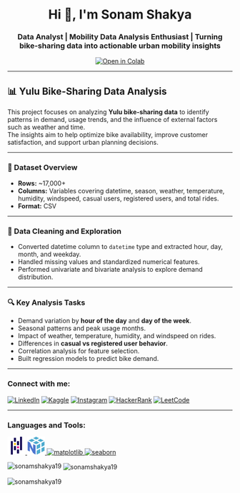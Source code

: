 <h1 align="center">Hi 👋, I'm Sonam Shakya</h1>
<h3 align="center">Data Analyst | Mobility Data Analysis Enthusiast | Turning bike-sharing data into actionable urban mobility insights</h3>

<p align="center">
  <a href="https://colab.research.google.com/drive/188QgYqToXI7LlC332byC603nAw0H7y38" target="_blank">
    <img src="https://colab.research.google.com/assets/colab-badge.svg" alt="Open in Colab"/>
  </a>
</p>

---

## 📊 Yulu Bike-Sharing Data Analysis

This project focuses on analyzing **Yulu bike-sharing data** to identify patterns in demand, usage trends, and the influence of external factors such as weather and time.  
The insights aim to help optimize bike availability, improve customer satisfaction, and support urban planning decisions.

---

### 📁 Dataset Overview
- **Rows:** ~17,000+
- **Columns:** Variables covering datetime, season, weather, temperature, humidity, windspeed, casual users, registered users, and total rides.
- **Format:** CSV

---

### 🧹 Data Cleaning and Exploration
- Converted datetime column to `datetime` type and extracted hour, day, month, and weekday.
- Handled missing values and standardized numerical features.
- Performed univariate and bivariate analysis to explore demand distribution.

---

### 🔍 Key Analysis Tasks
- Demand variation by **hour of the day** and **day of the week**.
- Seasonal patterns and peak usage months.
- Impact of weather, temperature, humidity, and windspeed on rides.
- Differences in **casual vs registered user behavior**.
- Correlation analysis for feature selection.
- Built regression models to predict bike demand.

---

<h3 align="left">Connect with me:</h3>
<p align="left">
<a href="https://linkedin.com/in/sonam-s-330773284" target="blank"><img align="center" src="https://raw.githubusercontent.com/rahuldkjain/github-profile-readme-generator/master/src/images/icons/Social/linked-in-alt.svg" alt="LinkedIn" height="30" width="40" /></a>
<a href="https://kaggle.com/sonam shakya" target="blank"><img align="center" src="https://raw.githubusercontent.com/rahuldkjain/github-profile-readme-generator/master/src/images/icons/Social/kaggle.svg" alt="Kaggle" height="30" width="40" /></a>
<a href="https://instagram.com/sonam7860" target="blank"><img align="center" src="https://raw.githubusercontent.com/rahuldkjain/github-profile-readme-generator/master/src/images/icons/Social/instagram.svg" alt="Instagram" height="30" width="40" /></a>
<a href="https://www.hackerrank.com/sonam shakya" target="blank"><img align="center" src="https://raw.githubusercontent.com/rahuldkjain/github-profile-readme-generator/master/src/images/icons/Social/hackerrank.svg" alt="HackerRank" height="30" width="40" /></a>
<a href="https://www.leetcode.com/sonam shakya" target="blank"><img align="center" src="https://raw.githubusercontent.com/rahuldkjain/github-profile-readme-generator/master/src/images/icons/Social/leet-code.svg" alt="LeetCode" height="30" width="40" /></a>
</p>

---

<h3 align="left">Languages and Tools:</h3>
<p align="left"> 
<a href="https://pandas.pydata.org/" target="_blank" rel="noreferrer"> <img src="https://raw.githubusercontent.com/devicons/devicon/master/icons/pandas/pandas-original.svg" alt="pandas" width="40" height="40"/> </a> 
<a href="https://numpy.org/" target="_blank" rel="noreferrer"> <img src="https://raw.githubusercontent.com/devicons/devicon/master/icons/numpy/numpy-original.svg" alt="numpy" width="40" height="40"/> </a> 
<a href="https://matplotlib.org/" target="_blank" rel="noreferrer"> <img src="https://upload.wikimedia.org/wikipedia/commons/8/84/Matplotlib_icon.svg" alt="matplotlib" width="40" height="40"/> </a> 
<a href="https://seaborn.pydata.org/" target="_blank" rel="noreferrer"> <img src="https://seaborn.pydata.org/_images/logo-mark-lightbg.svg" alt="seaborn" width="40" height="40"/> </a> 
</p>

<p><img align="left" src="https://github-readme-stats.vercel.app/api/top-langs?username=sonamshakya19&show_icons=true&locale=en&layout=compact" alt="sonamshakya19" /></p>

<p>&nbsp;<img align="center" src="https://github-readme-stats.vercel.app/api?username=sonamshakya19&show_icons=true&locale=en" alt="sonamshakya19" /></p>

<p><img align="center" src="https://github-readme-streak-stats.herokuapp.com/?user=sonamshakya19&" alt="sonamshakya19" /></p>
